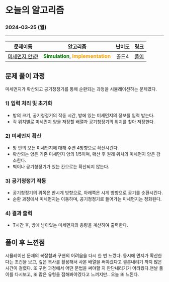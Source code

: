 # **오늘의 알고리즘**
### 2024-03-25 (월)
---

문제이름|알고리즘|난이도|링크|
|:---:|:---:|:---:|:---:|
|[미세먼지 안녕!](https://www.acmicpc.net/problem/17144)|<span style="color:green">**Simulation**</span>, <span style="color:orange">**Implementation**</span>|골드4|[풀이](https://github.com/hotchapa/Algorithm/blob/5286885f0d8eab755de2f79af86ca92d911a1f74/JS/Baekjoon/17144.js)|

## 문제 풀이 과정

미세먼지가 확산되고 공기청정기를 통해 순환되는 과정을 시뮬레이션하는 문제였다.

### 1) 입력 처리 및 초기화
- 방의 크기, 공기청정기의 작동 시간, 방에 있는 미세먼지의 정보를 입력 받는다.
- 각 위치별로 미세먼지 양을 저장할 배열과 공기청정기의 위치를 찾아 저장한다.

### 2) 미세먼지 확산
- 방 안의 모든 미세먼지에 대해 주변 4방향으로 확산시킨다.
- 확산되는 양은 기존 미세먼지 양의 1/5이며, 확산 후 원래 위치의 미세먼지 양은 감소한다.
- 벽이나 공기청정기가 있는 칸으로는 확산되지 않는다.

### 3) 공기청정기 작동
- 공기청정기의 위쪽은 반시계 방향으로, 아래쪽은 시계 방향으로 공기를 순환시킨다.
- 순환 과정에서 미세먼지는 이동하며, 공기청정기로 들어가는 미세먼지는 정화된다.

### 4) 결과 출력
- T시간 후, 방에 남아있는 미세먼지의 총량을 계산하여 출력한다.

## 풀이 후 느낀점
시뮬레이션 문제의 복잡함과 구현의 어려움을 다시 한 번 느꼈다.
동시에 먼지가 확산한다는 조건을 보고, 깊은 복사를 활용해서 사본 배열을 써야겠다고 결론내리기 까지 많은 시간이 걸렸다. 또 구현 과정에서 어떤 문법을 써야할 지 판단내리기가 어려웠다.맨날 풀이를 다시보고, 또 많은 유형을 접해봐야겠다고 느끼지만.. 오늘 또 느낀다.